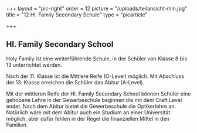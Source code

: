 +++
layout = "pic-right"
order = 12
picture = "/uploads/teilansicht-min.jpg"
title = "12  Hl. Family Secondary Schule"
type = "picarticle"

+++
## Hl. Family Secondary School

Holy Family ist eine weiterführende Schule, in der Schüler von Klasse 8 bis 13 unterrichtet werden.

Nach der 11. Klasse ist die Mittlere Reife (O-Level) möglich. Mit Abschluss der 13. Klasse erreichen die Schüler das Abitur (A-Level).

Mit der mittleren Reife der Hl. Family Secondary School können Schüler eine gehobene Lehre in der Gewerbeschule beginnen die mit dem Craft Level endet. Nach dem Abitur bietet die Gewerbeschule die Optikerlehre an. Natürlich wäre mit dem Abitur auch ein Studium an einer Universität möglich, aber dafür fehlen in der Regel die finanziellen Mittel in den Familien.